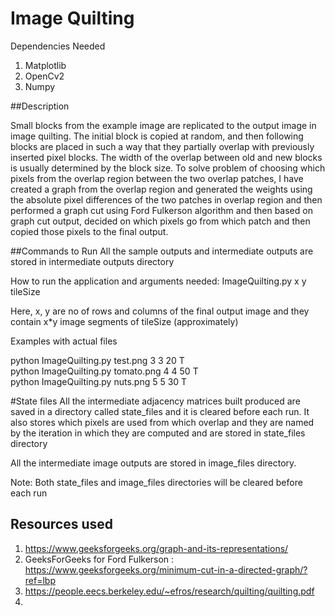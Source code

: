 # Image Quilting

Dependencies Needed
1. Matplotlib
2. OpenCv2
3. Numpy

##Description

Small blocks from the example image are replicated to the output image in image quilting. 
The initial block is copied at random, and then following blocks are placed in such a way
that they partially overlap with previously inserted pixel blocks. The width of the overlap
between old and new blocks is usually determined by the block size. To solve problem of 
choosing which pixels from the overlap region between the two overlap patches,
I have created a graph from the overlap region and generated the weights using the absolute
pixel differences of the two patches in overlap region and then performed a graph cut using 
Ford Fulkerson algorithm and then based on graph cut output, decided on which pixels go from which
patch and then copied those pixels to the final output.

##Commands to Run
All the sample outputs and intermediate outputs are stored in intermediate outputs directory

How to run the application and arguments needed:
    ImageQuilting.py <path-to-sample-image> x y tileSize

Here, x, y are no of rows and columns of the final output image and they contain x*y image segments 
of tileSize (approximately)


Examples with actual files

python ImageQuilting.py test.png 3 3 20 T
<br>
python ImageQuilting.py tomato.png 4 4 50 T
<br>
python ImageQuilting.py nuts.png 5 5 30 T


#State files
All the intermediate adjacency matrices built produced are saved in a directory called
state_files and it is cleared before each run. It also stores which pixels are used from which overlap and
they are named by the iteration in which they are computed and are stored in state_files directory

All the intermediate image outputs are stored in image_files directory.

Note: Both state_files and image_files directories will be cleared before each run

## Resources used
1. https://www.geeksforgeeks.org/graph-and-its-representations/
2. GeeksForGeeks for Ford Fulkerson : https://www.geeksforgeeks.org/minimum-cut-in-a-directed-graph/?ref=lbp
3. https://people.eecs.berkeley.edu/~efros/research/quilting/quilting.pdf
4. 
